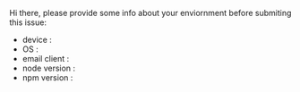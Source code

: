 Hi there, please provide some info about your enviornment before submiting this issue:
- device        :
- OS            :
- email client  :
- node version  :
- npm version   :
